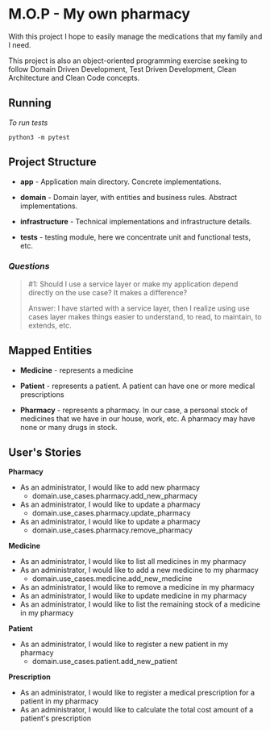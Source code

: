 # M.O.P - My own pharmacy

With this project I hope to easily manage the medications that my family and I need.

This project is also an object-oriented programming exercise seeking to follow Domain Driven Development, Test Driven
Development, Clean Architecture and Clean Code concepts.

## Running

*To run tests*

```
python3 -m pytest
```

## Project Structure

- **app** - Application main directory. Concrete implementations.

- **domain** - Domain layer, with entities and business rules. Abstract implementations.

- **infrastructure** - Technical implementations and infrastructure details.

- **tests** - testing module, here we concentrate unit and functional tests, etc.

### _Questions_

> #1: Should I use a service layer or make my
> application depend directly on the use case?
> It makes a difference?
>  
> Answer: I have started with a service layer, then I realize
> using use cases layer makes things easier to understand,
> to read, to maintain, to extends, etc.

## Mapped Entities

- **Medicine** - represents a medicine

- **Patient** - represents a patient. A patient can have one or more medical prescriptions

- **Pharmacy** - represents a pharmacy. In our case, a personal stock of medicines that we have in our house, work, etc.
  A pharmacy may have none or many drugs in stock.

## User's Stories

**Pharmacy**

- As an administrator, I would like to add new pharmacy
  - domain.use_cases.pharmacy.add_new_pharmacy
- As an administrator, I would like to update a pharmacy
  - domain.use_cases.pharmacy.update_pharmacy
- As an administrator, I would like to update a pharmacy
  - domain.use_cases.pharmacy.remove_pharmacy

**Medicine**

- As an administrator, I would like to list all medicines in my pharmacy
- As an administrator, I would like to add a new medicine to my pharmacy
  - domain.use_cases.medicine.add_new_medicine
- As an administrator, I would like to remove a medicine in my pharmacy
- As an administrator, I would like to update medicine in my pharmacy
- As an administrator, I would like to list the remaining stock of a medicine in my pharmacy

**Patient**

- As an administrator, I would like to register a new patient in my pharmacy
  - domain.use_cases.patient.add_new_patient

**Prescription**

- As an administrator, I would like to register a medical prescription for a patient in my pharmacy
- As an administrator, I would like to calculate the total cost amount of a patient's prescription